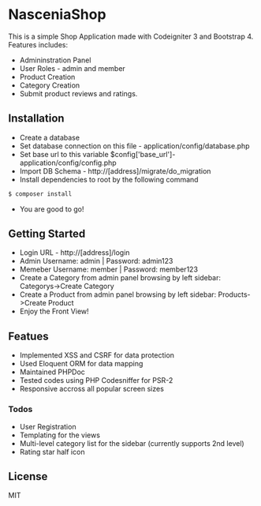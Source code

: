 # NasceniaShop

This is a simple Shop Application made with Codeigniter 3 and Bootstrap 4. Features includes:

  - Admininstration Panel
  - User Roles - admin and member
  - Product Creation
  - Category Creation
  - Submit product reviews and ratings.

## Installation
  - Create a database
  - Set database connection on this file - application/config/database.php
  - Set base url to this variable $config['base_url']- application/config/config.php
  - Import DB Schema - http://[address]/migrate/do_migration
  - Install dependencies to root by the following command
```sh
$ composer install
```
  - You are good to go!


## Getting Started
  - Login URL - http://[address]/login
  - Admin Username: admin  | Password: admin123
  - Memeber Username: member  | Password: member123
  - Create a Category from admin panel browsing by left sidebar: Categorys->Create Category 
  - Create a Product from admin panel browsing by left sidebar: Products->Create Product
  - Enjoy the Front View!

## Featues
  - Implemented XSS and CSRF for data protection
  - Used Eloquent ORM for data mapping
  - Maintained PHPDoc
  - Tested codes using PHP Codesniffer for PSR-2
  - Responsive accross all popular screen sizes

### Todos

 - User Registration
 - Templating for the views
 - Multi-level category list for the sidebar (currently supports 2nd level)
 - Rating star half icon
 
License
----

MIT